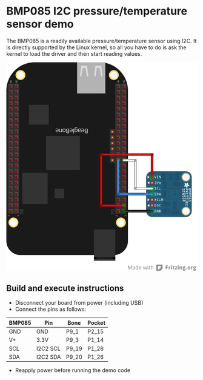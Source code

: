 # BMP085 I2C pressure/temperature sensor demo
The BMP085 is a readily available pressure/temperature sensor using I2C. 
It is directly supported by the Linux kernel, so all you have to do is ask 
the kernel to load the driver and then start reading values.

![alt text](tempPressure.png "I2C pressure/temperature sensor")

## Build and execute instructions

* Disconnect your board from power (including USB)
* Connect the pins as follows:

BMP085 | Pin | Bone  | Pocket
-------| --- | ----- | ------
GND | GND  | P9_1  | P2_15
V+  | 3.3V | P9_3  | P1_14
SCL | I2C2 SCL  | P9_19 | P1_28
SDA | I2C2 SDA  | P9_20 | P1_26

* Reapply power before running the demo code
